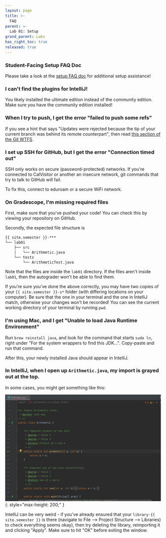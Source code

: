 ```yaml
---
layout: page
title: >-
  FAQ
parent: >-
  Lab 01: Setup
grand_parent: Labs
has_right_toc: true
released: true
---
```


### Student-Facing Setup FAQ Doc

Please take a look at the [setup FAQ doc](https://docs.google.com/document/d/1xsSWgYAFNIiJQEFC3gxNpvZf5DhEphDocRiCuyHkoqY/edit?usp=sharing) 
for additional setup assistance!

### I can't find the plugins for IntelliJ!

You likely installed the ultimate edition instead of the community edition. Make sure you have the community edition installed!

### When I try to push, I get the error "failed to push some refs"

If you see a hint that says "Updates were rejected because the tip of your
current branch was behind its remote counterpart", then read
[this section of the Git
WTFS](../../../resources/guides/git/wtfs/#error-failed-to-push-some-refs).

### I set up SSH for GitHub, but I get the error "Connection timed out"

SSH only works on secure (password-protected) networks. If you're connected to
CalVisitor or another an insecure network, git commands that try to talk to
GitHub will fail.

To fix this, connect to eduroam or a secure WiFi network.

### On Gradescope, I'm missing required files

First, make sure that you've pushed your code! You can check this by viewing
your repository on GitHub.

Secondly, the expected file structure is

```text
{{ site.semester }}-***
└── lab01
    ├── src
    │   └── Arithmetic.java
    └── tests
        └── ArithmeticTest.java
```

Note that the files are inside the `lab01` directory. If the files aren't
inside `lab01`, then the autograder won't be able to find them.

If you’re sure you’ve done the above correctly, you may have two copies of your `{{ site.semester }}-s*` 
folder (with differing locations on your computer). Be sure that the one in your terminal 
and the one in IntelliJ match, otherwise your changes won’t be recorded! You can see the 
current working directory of your terminal by running `pwd`.

### I'm using Mac, and I get "Unable to load Java Runtime Environment"

Run `brew reinstall java`, and look for the command that starts `sudo ln`,
right under "For the system wrappers to find this JDK...". Copy-paste and
run that command.

After this, your newly installed Java should appear in IntelliJ.

### In IntelliJ, when I open up `Arithmetic.java`, my import is grayed out at the top. 

In some cases, you might get something like this:

![Library Import Issue](img/import_algs4.png){: style="max-height: 200;" }

IntelliJ can be very weird - if you've already ensured that your `library-{{ site.semester }}` is 
there (navigate to File --> Project Structure --> Libraries) to check everything seems okay),
then try deleting the library, reimporting it and clicking "Apply". Make sure to hit "OK" before 
exiting the window.


